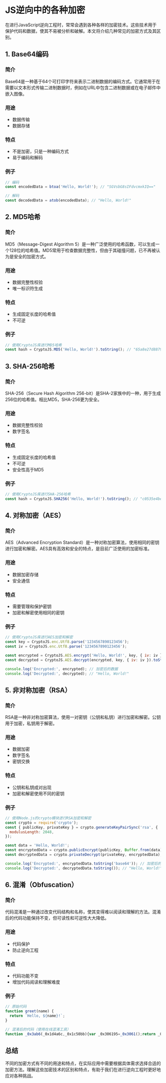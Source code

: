 
# JS逆向中的各种加密

在进行JavaScript逆向工程时，常常会遇到各种各样的加密技术。这些技术用于保护代码和数据，使其不易被分析和破解。本文将介绍几种常见的加密方式及其区别。

## 1. Base64编码

### 简介

Base64是一种基于64个可打印字符来表示二进制数据的编码方式。它通常用于在需要以文本形式传输二进制数据时，例如在URL中包含二进制数据或在电子邮件中嵌入图像。

### 用途

- 数据传输
- 数据存储

### 特点

- 不是加密，只是一种编码方式
- 易于编码和解码

### 例子

```javascript
// 编码
const encodedData = btoa('Hello, World!'); // "SGVsbG8sIFdvcmxkIQ=="

// 解码
const decodedData = atob(encodedData); // "Hello, World!"
```

## 2. MD5哈希

### 简介

MD5（Message-Digest Algorithm 5）是一种广泛使用的哈希函数，可以生成一个128位的哈希值。MD5常用于检查数据完整性，但由于其碰撞问题，已不再被认为是安全的加密方式。

### 用途

- 数据完整性校验
- 唯一标识符生成

### 特点

- 生成固定长度的哈希值
- 不可逆

### 例子

```javascript
// 使用CryptoJS库进行MD5哈希
const hash = CryptoJS.MD5('Hello, World!').toString(); // "65a8e27d8879283831b664bd8b7f0ad4"
```

## 3. SHA-256哈希

### 简介

SHA-256（Secure Hash Algorithm 256-bit）是SHA-2家族中的一种，用于生成256位的哈希值。相比MD5，SHA-256更为安全。

### 用途

- 数据完整性校验
- 数字签名

### 特点

- 生成固定长度的哈希值
- 不可逆
- 安全性高于MD5

### 例子

```javascript
// 使用CryptoJS库进行SHA-256哈希
const hash = CryptoJS.SHA256('Hello, World!').toString(); // "c0535e4be2b79ffd93291305436bf889314e4a3faec05ecffcbb7df31aebecf5"
```

## 4. 对称加密（AES）

### 简介

AES（Advanced Encryption Standard）是一种对称加密算法，使用相同的密钥进行加密和解密。AES具有高效和安全的特点，是目前广泛使用的加密标准。

### 用途

- 数据加密存储
- 安全通信

### 特点

- 需要管理和保护密钥
- 加密和解密使用相同的密钥

### 例子

```javascript
// 使用CryptoJS库进行AES加密和解密
const key = CryptoJS.enc.Utf8.parse('1234567890123456');
const iv = CryptoJS.enc.Utf8.parse('1234567890123456');

const encrypted = CryptoJS.AES.encrypt('Hello, World!', key, { iv: iv }).toString();
const decrypted = CryptoJS.AES.decrypt(encrypted, key, { iv: iv }).toString(CryptoJS.enc.Utf8);

console.log('Encrypted:', encrypted); // 加密后的数据
console.log('Decrypted:', decrypted); // "Hello, World!"
```

## 5. 非对称加密（RSA）

### 简介

RSA是一种非对称加密算法，使用一对密钥（公钥和私钥）进行加密和解密。公钥用于加密，私钥用于解密。

### 用途

- 数据加密
- 数字签名
- 密钥交换

### 特点

- 公钥和私钥成对出现
- 加密和解密使用不同的密钥

### 例子

```javascript
// 使用Node.js的crypto模块进行RSA加密和解密
const crypto = require('crypto');
const { publicKey, privateKey } = crypto.generateKeyPairSync('rsa', {
  modulusLength: 2048,
});

const data = 'Hello, World!';
const encryptedData = crypto.publicEncrypt(publicKey, Buffer.from(data));
const decryptedData = crypto.privateDecrypt(privateKey, encryptedData);

console.log('Encrypted:', encryptedData.toString('base64')); // 加密后的数据
console.log('Decrypted:', decryptedData.toString()); // "Hello, World!"
```

## 6. 混淆（Obfuscation）

### 简介

代码混淆是一种通过改变代码结构和名称，使其变得难以阅读和理解的方法。混淆后的代码功能保持不变，但可读性和可逆性大大降低。

### 用途

- 代码保护
- 防止逆向工程

### 特点

- 代码功能不变
- 增加代码阅读和理解难度

### 例子

```javascript
// 原始代码
function greet(name) {
  return `Hello, ${name}!`;
}

// 混淆后的代码（使用在线混淆工具）
function _0x3ab6(_0x1d4a6c,_0x1c50bb){var _0x306195=_0x3061();return _0x3ab6=function(_0x3ab63f,_0x3c5a6c){_0x3ab63f=_0x3ab63f-0x126;var _0x4b882c=_0x306195[_0x3ab63f];return _0x4b882c;},_0x3ab6(_0x1d4a6c,_0x1c50bb);}function greet(_0x51a3b0){var _0x53e88c=_0x3ab6;return _0x53e88c(0x128)+_0x51a3b0+_0x53e88c(0x129);}
```

## 总结

不同的加密方式有不同的用途和特点，在实际应用中需要根据具体需求选择合适的加密方法。理解这些加密技术的区别和特点，有助于我们在进行逆向工程时更好地应对各种挑战。
